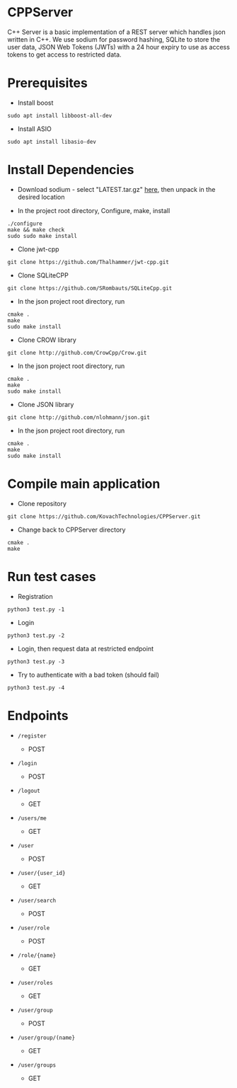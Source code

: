# CPPServer
C++ Server is a basic implementation of a REST server which handles json written in C++.  We use sodium for password hashing, SQLite to store the user data, JSON Web Tokens (JWTs) with a 24 hour expiry to use as access tokens to get access to restricted data.

# Prerequisites

* Install boost
```
sudo apt install libboost-all-dev
```

* Install ASIO
```
sudo apt install libasio-dev
```

# Install Dependencies

* Download sodium - select "LATEST.tar.gz" [here](https://download.libsodium.org/libsodium/releases/), then unpack in the desired location

* In the project root directory, Configure, make, install
```
./configure
make && make check
sudo sudo make install
```

* Clone jwt-cpp
```
git clone https://github.com/Thalhammer/jwt-cpp.git
```

* Clone SQLiteCPP

```
git clone https://github.com/SRombauts/SQLiteCpp.git
```

* In the json project root directory, run

```
cmake .
make
sudo make install
```

* Clone CROW library

```
git clone http://github.com/CrowCpp/Crow.git
```

* In the json project root directory, run

```
cmake .
make
sudo make install
```

* Clone JSON library

```
git clone http://github.com/nlohmann/json.git
```

* In the json project root directory, run

```
cmake .
make
sudo make install
```

# Compile main application

* Clone repository
```
git clone https://github.com/KovachTechnologies/CPPServer.git
```

* Change back to CPPServer directory
```
cmake .
make
```

# Run test cases

* Registration
```
python3 test.py -1
```

* Login 
```
python3 test.py -2
```

* Login, then request data at restricted endpoint 
```
python3 test.py -3
```

* Try to authenticate with a bad token (should fail) 
```
python3 test.py -4
```

# Endpoints

- `/register`
    - POST

- `/login`
    - POST

- `/logout`
    - GET

- `/users/me`
    - GET

- `/user`
    - POST

- `/user/{user_id}`
    - GET

- `/user/search`
    - POST

- `/user/role`
    - POST

- `/role/{name}`
    - GET

- `/user/roles`
    - GET

- `/user/group`
    - POST

- `/user/group/(name}`
    - GET

- `/user/groups`
    - GET

